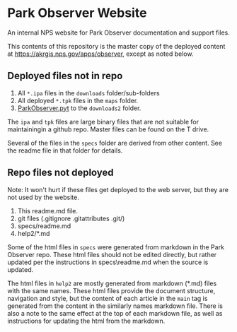 # Park Observer Website

An internal NPS website for Park Observer documentation and support files.

This contents of this repository is the master copy of the deployed content at https://akrgis.nps.gov/apps/observer, except as noted below.

## Deployed files not in repo

1. All `*.ipa` files in the `downloads` folder/sub-folders
2. All deployed `*.tpk` files in the `maps` folder.
3. [ParkObserver.pyt](https://github.com/AKROGIS/Park-Observer-poz2fgdb)
   to the `downloads2` folder.

The `ipa` and `tpk` files are large binary files that are not suitable
for maintainingin a github repo. Master files can be found on the T
drive.

Several of the files in the `specs` folder are derived from other
content. See the readme file in that folder for details.

## Repo files not deployed

Note: It won't hurt if these files get deployed to the
web server, but they are not used by the website.

1. This readme.md file.
2. git files (.gitignore .gitattributes .git/)
3. specs/readme.md
4. help2/*.md

Some of the html files in `specs` were generated from markdown
in the Park Observer repo.  These html files should not be edited
directly, but rather updated per the instructions in
specs\readme.md when the source is updated.

The html files in `help2` are mostly generated from markdown (*.md)
files with the same names.  These html files provide the document
structure, navigation and style, but the content of each
article in the `main` tag is generated from the content in the
similarly names markdown file.  There is also a note to the same
effect at the top of each markdown file, as well as
instructions for updating the html from the markdown.

